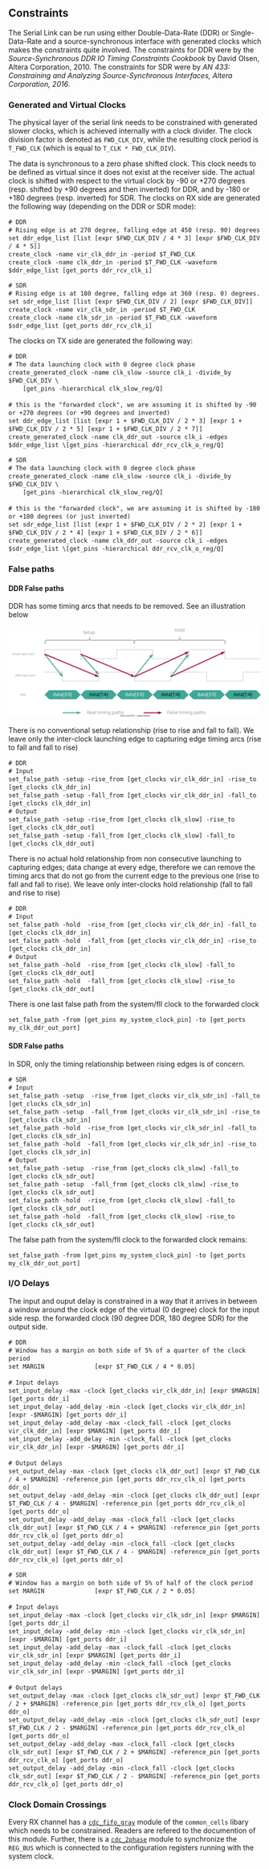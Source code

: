 ## Constraints
The Serial Link can be run using either Double-Data-Rate (DDR) or Single-Data-Rate and a source-synchronous interface with generated clocks which makes the constraints quite involved. The constraints for DDR were by the *Source-Synchronous DDR IO Timing Constraints Cookbook* by David Olsen, Altera Corporation, 2010. The constraints for SDR were by *AN 433: Constraining and Analyzing Source-Synchronous Interfaces, Altera Corporation, 2016*.

### Generated and Virtual Clocks
The physical layer of the serial link needs to be constrained with generated slower clocks, which is achieved internally with a clock divider. The clock division factor is denoted as `FWD_CLK_DIV`, while the resulting clock period is `T_FWD_CLK` (which is equal to `T_CLK * FWD_CLK_DIV`).

The data is synchronous to a zero phase shifted clock. This clock needs to be defined as virtual since it does not exist at the receiver side. The actual clock is shifted with respect to the virtual clock by -90 or +270 degrees (resp. shifted by +90 degrees and then inverted) for DDR, and by -180 or +180 degrees (resp. inverted) for SDR. The clocks on RX side are generated the following way (depending on the DDR or SDR mode):

```sdc
# DDR
# Rising edge is at 270 degree, falling edge at 450 (resp. 90) degrees
set ddr_edge_list [list [expr $FWD_CLK_DIV / 4 * 3] [expr $FWD_CLK_DIV / 4 * 5]]
create_clock -name vir_clk_ddr_in -period $T_FWD_CLK
create_clock -name clk_ddr_in -period $T_FWD_CLK -waveform $ddr_edge_list [get_ports ddr_rcv_clk_i]
```

```sdc
# SDR
# Rising edge is at 180 degree, falling edge at 360 (resp. 0) degrees.
set sdr_edge_list [list [expr $FWD_CLK_DIV / 2] [expr $FWD_CLK_DIV]]
create_clock -name vir_clk_sdr_in -period $T_FWD_CLK
create_clock -name clk_sdr_in -period $T_FWD_CLK -waveform $sdr_edge_list [get_ports ddr_rcv_clk_i]
```

The clocks on TX side are generated the following way:

```sdc
# DDR
# The data launching clock with 0 degree clock phase
create_generated_clock -name clk_slow -source clk_i -divide_by $FWD_CLK_DIV \
    [get_pins -hierarchical clk_slow_reg/Q]

# this is the "forwarded clock", we are assuming it is shifted by -90 or +270 degrees (or +90 degrees and inverted)
set ddr_edge_list [list [expr 1 + $FWD_CLK_DIV / 2 * 3] [expr 1 + $FWD_CLK_DIV / 2 * 5] [expr 1 + $FWD_CLK_DIV / 2 * 7]]
create_generated_clock -name clk_ddr_out -source clk_i -edges $ddr_edge_list \[get_pins -hierarchical ddr_rcv_clk_o_reg/Q]
```

```sdc
# SDR
# The data launching clock with 0 degree clock phase
create_generated_clock -name clk_slow -source clk_i -divide_by $FWD_CLK_DIV \
    [get_pins -hierarchical clk_slow_reg/Q]

# this is the "forwarded clock", we are assuming it is shifted by -180 or +180 degrees (or just inverted)
set sdr_edge_list [list [expr 1 + $FWD_CLK_DIV / 2 * 2] [expr 1 + $FWD_CLK_DIV / 2 * 4] [expr 1 + $FWD_CLK_DIV / 2 * 6]]
create_generated_clock -name clk_ddr_out -source clk_i -edges $sdr_edge_list \[get_pins -hierarchical ddr_rcv_clk_o_reg/Q]
```

### False paths
#### DDR False paths
DDR has some timing arcs that needs to be removed. See an illustration below

![False paths](fig/constraint.svg  "False paths")

There is no conventional setup relationship (rise to rise and fall to fall).
We leave only the inter-clock launching edge to capturing edge timing arcs (rise to fall and fall to rise)

```sdc
# DDR
# Input
set_false_path -setup -rise_from [get_clocks vir_clk_ddr_in] -rise_to [get_clocks clk_ddr_in]
set_false_path -setup -fall_from [get_clocks vir_clk_ddr_in] -fall_to [get_clocks clk_ddr_in]
# Output
set_false_path -setup -rise_from [get_clocks clk_slow] -rise_to [get_clocks clk_ddr_out]
set_false_path -setup -fall_from [get_clocks clk_slow] -fall_to [get_clocks clk_ddr_out]
```

There is no actual hold relationship from non consecutive launching to capturing edges; data change at every edge, therefore we can remove the timing arcs that do not go from the current edge to the previous one (rise to fall and fall to rise). We leave only inter-clocks hold relationship (fall to fall and rise to rise)
```sdc
# DDR
# Input
set_false_path -hold  -rise_from [get_clocks vir_clk_ddr_in] -fall_to [get_clocks clk_ddr_in]
set_false_path -hold  -fall_from [get_clocks vir_clk_ddr_in] -rise_to [get_clocks clk_ddr_in]
# Output
set_false_path -hold  -rise_from [get_clocks clk_slow] -fall_to [get_clocks clk_ddr_out]
set_false_path -hold  -fall_from [get_clocks clk_slow] -rise_to [get_clocks clk_ddr_out]
```

There is one last false path from the system/fll clock to the forwarded clock
```sdc
set_false_path -from [get_pins my_system_clock_pin] -to [get_ports my_clk_ddr_out_port]
```
#### SDR False paths

In SDR, only the timing relationship between rising edges is of concern.

```sdc
# SDR
# Input
set_false_path -setup  -rise_from [get_clocks vir_clk_sdr_in] -fall_to [get_clocks clk_sdr_in]
set_false_path -setup  -fall_from [get_clocks vir_clk_sdr_in] -rise_to [get_clocks clk_sdr_in]
set_false_path -hold  -rise_from [get_clocks vir_clk_sdr_in] -fall_to [get_clocks clk_sdr_in]
set_false_path -hold  -fall_from [get_clocks vir_clk_sdr_in] -rise_to [get_clocks clk_sdr_in]
# Output
set_false_path -setup  -rise_from [get_clocks clk_slow] -fall_to [get_clocks clk_sdr_out]
set_false_path -setup  -fall_from [get_clocks clk_slow] -rise_to [get_clocks clk_sdr_out]
set_false_path -hold  -rise_from [get_clocks clk_slow] -fall_to [get_clocks clk_sdr_out]
set_false_path -hold  -fall_from [get_clocks clk_slow] -rise_to [get_clocks clk_sdr_out]
```
The false path from the system/fll clock to the forwarded clock remains:

```sdc
set_false_path -from [get_pins my_system_clock_pin] -to [get_ports my_clk_ddr_out_port]
```

### I/O Delays
The input and ouput delay is constrained in a way that it arrives in between a window around the clock edge of the virtual (0 degree) clock for the input side resp. the forwarded clock (90 degree DDR, 180 degree SDR) for the output side.

```sdc
# DDR
# Window has a margin on both side of 5% of a quarter of the clock period
set MARGIN              [expr $T_FWD_CLK / 4 * 0.05]

# Input delays
set_input_delay -max -clock [get_clocks vir_clk_ddr_in] [expr $MARGIN] [get_ports ddr_i]
set_input_delay -add_delay -min -clock [get_clocks vir_clk_ddr_in] [expr -$MARGIN] [get_ports ddr_i]
set_input_delay -add_delay -max -clock_fall -clock [get_clocks vir_clk_ddr_in] [expr $MARGIN] [get_ports ddr_i]
set_input_delay -add_delay -min -clock_fall -clock [get_clocks vir_clk_ddr_in] [expr -$MARGIN] [get_ports ddr_i]

# Output delays
set_output_delay -max -clock [get_clocks clk_ddr_out] [expr $T_FWD_CLK / 4 + $MARGIN] -reference_pin [get_ports ddr_rcv_clk_o] [get_ports ddr_o]
set_output_delay -add_delay -min -clock [get_clocks clk_ddr_out] [expr $T_FWD_CLK / 4 - $MARGIN] -reference_pin [get_ports ddr_rcv_clk_o] [get_ports ddr_o]
set_output_delay -add_delay -max -clock_fall -clock [get_clocks clk_ddr_out] [expr $T_FWD_CLK / 4 + $MARGIN] -reference_pin [get_ports ddr_rcv_clk_o] [get_ports ddr_o]
set_output_delay -add_delay -min -clock_fall -clock [get_clocks clk_ddr_out] [expr $T_FWD_CLK / 4 - $MARGIN] -reference_pin [get_ports ddr_rcv_clk_o] [get_ports ddr_o]
```

```sdc
# SDR
# Window has a margin on both side of 5% of half of the clock period
set MARGIN              [expr $T_FWD_CLK / 2 * 0.05]

# Input delays
set_input_delay -max -clock [get_clocks vir_clk_sdr_in] [expr $MARGIN] [get_ports ddr_i]
set_input_delay -add_delay -min -clock [get_clocks vir_clk_sdr_in] [expr -$MARGIN] [get_ports ddr_i]
set_input_delay -add_delay -max -clock_fall -clock [get_clocks vir_clk_sdr_in] [expr $MARGIN] [get_ports ddr_i]
set_input_delay -add_delay -min -clock_fall -clock [get_clocks vir_clk_sdr_in] [expr -$MARGIN] [get_ports ddr_i]

# Output delays
set_output_delay -max -clock [get_clocks clk_sdr_out] [expr $T_FWD_CLK / 2 + $MARGIN] -reference_pin [get_ports ddr_rcv_clk_o] [get_ports ddr_o]
set_output_delay -add_delay -min -clock [get_clocks clk_sdr_out] [expr $T_FWD_CLK / 2 - $MARGIN] -reference_pin [get_ports ddr_rcv_clk_o] [get_ports ddr_o]
set_output_delay -add_delay -max -clock_fall -clock [get_clocks clk_sdr_out] [expr $T_FWD_CLK / 2 + $MARGIN] -reference_pin [get_ports ddr_rcv_clk_o] [get_ports ddr_o]
set_output_delay -add_delay -min -clock_fall -clock [get_clocks clk_sdr_out] [expr $T_FWD_CLK / 2 - $MARGIN] -reference_pin [get_ports ddr_rcv_clk_o] [get_ports ddr_o]
```


### Clock Domain Crossings
Every RX channel has a [`cdc_fifo_gray`](https://github.com/pulp-platform/common_cells/blob/master/src/cdc_fifo_gray.sv) module of the `common_cells` libary which needs to be constrained. Readers are refered to the documention of this module. Further, there is a [`cdc_2phase`](https://github.com/pulp-platform/common_cells/blob/master/src/cdc_2phase.sv) module to synchronize the `REG_BUS` which is connected to the configuration registers running with the system clock.
